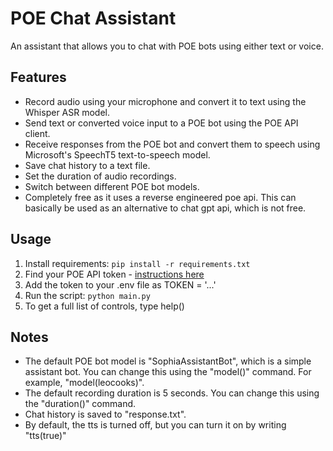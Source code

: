 # POE Chat Assistant

An assistant that allows you to chat with POE bots using either text or voice.

## Features

- Record audio using your microphone and convert it to text using the Whisper ASR model.
- Send text or converted voice input to a POE bot using the POE API client.
- Receive responses from the POE bot and convert them to speech using Microsoft's SpeechT5 text-to-speech model.
- Save chat history to a text file.
- Set the duration of audio recordings.
- Switch between different POE bot models.
- Completely free as it uses a reverse engineered poe api. This can basically be used as an alternative to chat gpt api, which is not free.

## Usage

1. Install requirements: `pip install -r requirements.txt`
2. Find your POE API token - [instructions here](https://github.com/ading2210/poe-api)
3. Add the token to your .env file as TOKEN = '...'
4. Run the script: `python main.py`
5. To get a full list of controls, type help() 

## Notes
- The default POE bot model is "SophiaAssistantBot", which is a simple assistant bot. You can change this using the "model()" command. For example, "model(leocooks)".
- The default recording duration is 5 seconds. You can change this using the "duration()" command.
- Chat history is saved to "response.txt".
- By default, the tts is turned off, but you can turn it on by writing "tts(true)"
